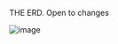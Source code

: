 THE ERD. Open to changes

![image](https://github.com/user-attachments/assets/78796063-f731-43ad-9f3c-bcf71988a826)
